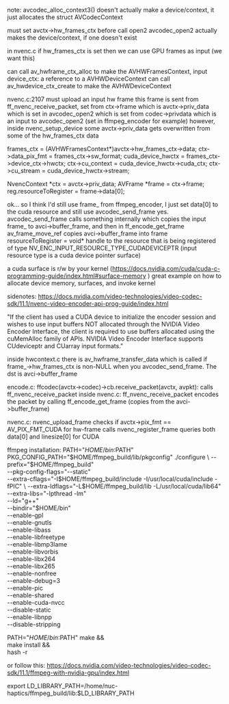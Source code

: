 note: avcodec_alloc_context3() doesn't actually make a device/context, it just allocates the struct AVCodecContext


must set avctx->hw_frames_ctx before call open2
avcodec_open2 actually makes the device/context, if one doesn't exist

in nvenc.c if hw_frames_ctx is set then we can use GPU frames as input (we want this)

can call av_hwframe_ctx_alloc to make the AVHWFramesContext, input device_ctx: a reference to a AVHWDeviceContext
can call av_hwdevice_ctx_create to make the AVHWDeviceContext

nvenc.c:2107 must upload an input hw frame
this frame is sent from ff_nvenc_receive_packet, set from ctx->frame which is avctx->priv_data which is set in avcodec_open2 which is set from codec->privdata which is an input to avcodec_open2 (set in ffmpeg_encoder for example)
however, inside nvenc_setup_device some avctx->priv_data gets overwritten from some of the hw_frames_ctx data

frames_ctx = (AVHWFramesContext*)avctx->hw_frames_ctx->data;
ctx->data_pix_fmt = frames_ctx->sw_format;
cuda_device_hwctx = frames_ctx->device_ctx->hwctx;
ctx->cu_context = cuda_device_hwctx->cuda_ctx;
ctx->cu_stream = cuda_device_hwctx->stream;

NvencContext *ctx = avctx->priv_data;
AVFrame *frame = ctx->frame;
reg.resourceToRegister = frame->data[0];

ok... so I think I'd still use frame_ from ffmpeg_encoder, I just set data[0] to the cuda resource and still use avcodec_send_frame
yes. avcodec_send_frame calls something internally which copies the input frame_ to avci->buffer_frame, and then in ff_encode_get_frame av_frame_move_ref copies avci->buffer_frame into frame
resourceToRegister = void* handle to the resource that is being registered of type NV_ENC_INPUT_RESOURCE_TYPE_CUDADEVICEPTR (input resource type is a cuda device pointer surface)

a cuda surface is r/w by your kernel (https://docs.nvidia.com/cuda/cuda-c-programming-guide/index.html#surface-memory
)
great example on how to allocate device memory, surfaces, and invoke kernel


sidenotes:
https://docs.nvidia.com/video-technologies/video-codec-sdk/11.1/nvenc-video-encoder-api-prog-guide/index.html

"If the client has used a CUDA device to initialize the encoder session and wishes to use input buffers NOT allocated through the NVIDIA Video Encoder Interface, the client is required to use buffers allocated using the cuMemAlloc family of APIs. NVIDIA Video Encoder Interface supports CUdeviceptr and CUarray input formats."


inside hwcontext.c there is av_hwframe_transfer_data which is called if frame_->hw_frames_ctx is non-NULL when you avcodec_send_frame. The dst is avci->buffer_frame

encode.c: ffcodec(avctx->codec)->cb.receive_packet(avctx, avpkt): calls ff_nvenc_receive_packet
inside nvenc.c: ff_nvenc_receive_packet encodes the packet by calling ff_encode_get_frame (copies from the avci->buffer_frame)

nvenc.c: nvenc_upload_frame checks if avctx->pix_fmt == AV_PIX_FMT_CUDA for hw-frame
calls nvenc_register_frame queries both data[0] and linesize[0] for CUDA


ffmpeg installation:
PATH="$HOME/bin:$PATH" PKG_CONFIG_PATH="$HOME/ffmpeg_build/lib/pkgconfig" ./configure \
  --prefix="$HOME/ffmpeg_build" \
  --pkg-config-flags="--static" \
  --extra-cflags="-I$HOME/ffmpeg_build/include -I/usr/local/cuda/include -fPIC" \
  --extra-ldflags="-L$HOME/ffmpeg_build/lib -L/usr/local/cuda/lib64" \
  --extra-libs="-lpthread -lm" \
  --ld="g++" \
  --bindir="$HOME/bin" \
  --enable-gpl \
  --enable-gnutls \
  --enable-libass \
  --enable-libfreetype \
  --enable-libmp3lame \
  --enable-libvorbis \
  --enable-libx264 \
  --enable-libx265 \
  --enable-nonfree \
  --enable-debug=3 \
  --enable-pic \
  --enable-shared \
  --enable-cuda-nvcc \
  --disable-static \
  --enable-libnpp \
  --disable-stripping

PATH="$HOME/bin:$PATH" make && \
make install && \
hash -r

  or follow this: https://docs.nvidia.com/video-technologies/video-codec-sdk/11.1/ffmpeg-with-nvidia-gpu/index.html

export LD_LIBRARY_PATH=/home/nuc-haptics/ffmpeg_build/lib:$LD_LIBRARY_PATH
  
